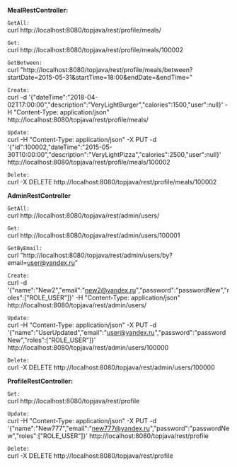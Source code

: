 **MealRestController:**

`GetAll:`<br>
curl http://localhost:8080/topjava/rest/profile/meals/

`Get:`<br>
curl http://localhost:8080/topjava/rest/profile/meals/100002

`GetBetween:`<br>
curl "http://localhost:8080/topjava/rest/profile/meals/between?startDate=2015-05-31&startTime=18:00&endDate=&endTime="

`Create:`<br>
curl -d '{"dateTime":"2018-04-02T17:00:00","description":"VeryLightBurger","calories":1500,"user":null}' -H "Content-Type: application/json"  http://localhost:8080/topjava/rest/profile/meals/

`Update:`<br>
curl -H "Content-Type: application/json" -X PUT -d '{"id":100002,"dateTime":"2015-05-30T10:00:00","description":"VeryLightPizza","calories":2500,"user":null}' http://localhost:8080/topjava/rest/profile/meals/100002

`Delete:`<br>
curl -X DELETE http://localhost:8080/topjava/rest/profile/meals/100002



**AdminRestController**

`GetAll:`<br>
curl http://localhost:8080/topjava/rest/admin/users/

`Get:`<br>
curl http://localhost:8080/topjava/rest/admin/users/100001

`GetByEmail:`<br>
curl "http://localhost:8080/topjava/rest/admin/users/by?email=user@yandex.ru"

`Create:`<br>
curl -d '{"name":"New2","email":"new2@yandex.ru","password":"passwordNew","roles":["ROLE_USER"]}' -H "Content-Type: application/json"  http://localhost:8080/topjava/rest/admin/users/

`Update:`<br>
curl -H "Content-Type: application/json" -X PUT -d '{"name":"UserUpdated","email":"user@yandex.ru","password":"passwordNew","roles":["ROLE_USER"]}' http://localhost:8080/topjava/rest/admin/users/100000

`Delete:`<br>
curl -X DELETE http://localhost:8080/topjava/rest/admin/users/100000



**ProfileRestController:**

`Get:`<br>
curl http://localhost:8080/topjava/rest/profile

`Update:`<br>
curl -H "Content-Type: application/json" -X PUT -d '{"name":"New777","email":"new777@yandex.ru","password":"passwordNew","roles":["ROLE_USER"]}' http://localhost:8080/topjava/rest/profile

`Delete:`<br>
curl -X DELETE http://localhost:8080/topjava/rest/profile

